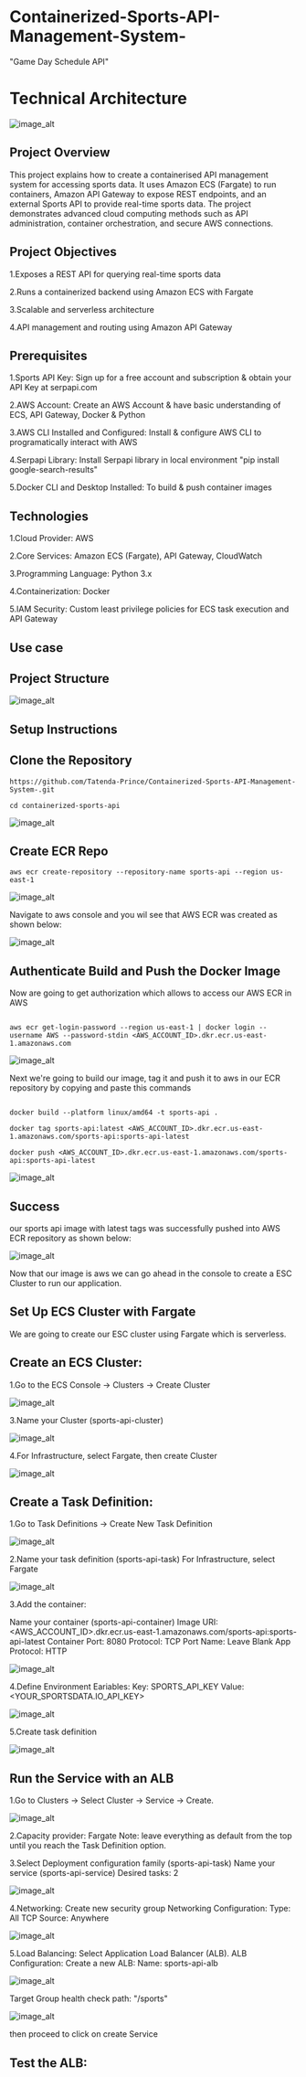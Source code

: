 # Containerized-Sports-API-Management-System-
"Game Day Schedule API"

# Technical Architecture

![image_alt](https://github.com/Tatenda-Prince/Containerized-Sports-API-Management-System-/blob/9e9c5d51f1671d820b08ec2422242be2e0b0f5ce/images/Screenshot%202025-01-22%20115532.png)

## Project Overview

This project explains how to create a containerised API management system for accessing sports data. It uses Amazon ECS (Fargate) to run containers, Amazon API Gateway to expose REST endpoints, and an external Sports API to provide real-time sports data. The project demonstrates advanced cloud computing methods such as API administration, container orchestration, and secure AWS connections.

## Project Objectives

1.Exposes a REST API for querying real-time sports data

2.Runs a containerized backend using Amazon ECS with Fargate

3.Scalable and serverless architecture

4.API management and routing using Amazon API Gateway 

## Prerequisites

1.Sports API Key: Sign up for a free account and subscription & obtain your API Key at serpapi.com

2.AWS Account: Create an AWS Account & have basic understanding of ECS, API Gateway, Docker & Python

3.AWS CLI Installed and Configured: Install & configure AWS CLI to programatically interact with AWS

4.Serpapi Library: Install Serpapi library in local environment "pip install google-search-results"

5.Docker CLI and Desktop Installed: To build & push container images

## Technologies

1.Cloud Provider: AWS

2.Core Services: Amazon ECS (Fargate), API Gateway, CloudWatch

3.Programming Language: Python 3.x

4.Containerization: Docker

5.IAM Security: Custom least privilege policies for ECS task execution and API Gateway

## Use case



## Project Structure

![image_alt](https://github.com/Tatenda-Prince/Containerized-Sports-API-Management-System-/blob/3c988bc311d268e1e1748349be8b6c01be2d40a6/images/Screenshot%202025-01-22%20121016.png)



## Setup Instructions


## Clone the Repository

```language
https://github.com/Tatenda-Prince/Containerized-Sports-API-Management-System-.git

cd containerized-sports-api
```

![image_alt](https://github.com/Tatenda-Prince/Containerized-Sports-API-Management-System-/blob/a304cdc34895b1a5f36d3c8b3e02fa5002f893f0/images/Screenshot%202025-01-22%20122714.png)


## Create ECR Repo

```language
aws ecr create-repository --repository-name sports-api --region us-east-1
```

![image_alt](https://github.com/Tatenda-Prince/Containerized-Sports-API-Management-System-/blob/8b185e5063a6846b6d11e9e74540b8f526475f48/images/Screenshot%202025-01-22%20122753.png)


Navigate to aws console and you wil see that AWS ECR was created as shown below:


![image_alt](https://github.com/Tatenda-Prince/Containerized-Sports-API-Management-System-/blob/00f860708c45aa0279f3e56dc39454516da89b0b/images/Screenshot%202025-01-22%20122829.png)



## Authenticate Build and Push the Docker Image

Now are going to get authorization which allows to access our AWS ECR in AWS

```language

aws ecr get-login-password --region us-east-1 | docker login --username AWS --password-stdin <AWS_ACCOUNT_ID>.dkr.ecr.us-east-1.amazonaws.com
```

![image_alt](https://github.com/Tatenda-Prince/Containerized-Sports-API-Management-System-/blob/6a3364f610ce5f4cfef3af5bea70f90140f7f46f/images/Screenshot%202025-01-22%20123222.png)

Next we're going to build our image, tag it and push it to aws in our ECR repository by copying and paste this commands

```language

docker build --platform linux/amd64 -t sports-api .

docker tag sports-api:latest <AWS_ACCOUNT_ID>.dkr.ecr.us-east-1.amazonaws.com/sports-api:sports-api-latest

docker push <AWS_ACCOUNT_ID>.dkr.ecr.us-east-1.amazonaws.com/sports-api:sports-api-latest

```
![image_alt](https://github.com/Tatenda-Prince/Containerized-Sports-API-Management-System-/blob/ac5ba60b17dff8177c105ad0011742babed34fef/images/Screenshot%202025-01-22%20134127.png)

## Success

our sports api image with latest tags  was successfully pushed into AWS ECR repository as shown below:

![image_alt](https://github.com/Tatenda-Prince/Containerized-Sports-API-Management-System-/blob/f269d2e90c29aca959d94cc8fb94af7fb155da4b/images/Screenshot%202025-01-22%20123410.png)

Now that our image is aws we can go ahead in the console to create a ESC Cluster to run our application. 

## Set Up ECS Cluster with Fargate

We are going to create our ESC cluster using Fargate which is serverless. 

## Create an ECS Cluster:

1.Go to the ECS Console → Clusters → Create Cluster

![image_alt](https://github.com/Tatenda-Prince/Containerized-Sports-API-Management-System-/blob/f0cd1bc2cdd49cf8464c06d20ba4a8826515c81b/images/Screenshot%202025-01-22%20123728.png)


3.Name your Cluster (sports-api-cluster)

![image_alt](https://github.com/Tatenda-Prince/Containerized-Sports-API-Management-System-/blob/ce01acad392a168e0804dc6b94d2f08bd19472e0/images/Screenshot%202025-01-22%20123800.png)


4.For Infrastructure, select Fargate, then create Cluster

![image_alt](https://github.com/Tatenda-Prince/Containerized-Sports-API-Management-System-/blob/f7b1182f36b8c9e20d3ce70bddcc7d78af9f2313/images/Screenshot%202025-01-22%20123955.png)

## Create a Task Definition:

1.Go to Task Definitions → Create New Task Definition

![image_alt](https://github.com/Tatenda-Prince/Containerized-Sports-API-Management-System-/blob/27c89368687b1a34df94649f03b0596c153910d6/images/Screenshot%202025-01-22%20124057.png)

2.Name your task definition (sports-api-task)
For Infrastructure, select Fargate

![image_alt](https://github.com/Tatenda-Prince/Containerized-Sports-API-Management-System-/blob/c08faffdaabdd99e69b5f8233cd6303d12fe873d/images/Screenshot%202025-01-22%20124201.png)


3.Add the container:

Name your container (sports-api-container)
Image URI: <AWS_ACCOUNT_ID>.dkr.ecr.us-east-1.amazonaws.com/sports-api:sports-api-latest
Container Port: 8080
Protocol: TCP
Port Name: Leave Blank
App Protocol: HTTP

![image_alt](https://github.com/Tatenda-Prince/Containerized-Sports-API-Management-System-/blob/495878b2aec76e96b1e95c5b6855836c37fa1c7b/images/Screenshot%202025-01-22%20124425.png)


4.Define Environment Eariables:
Key: SPORTS_API_KEY
Value: <YOUR_SPORTSDATA.IO_API_KEY>

![image_alt](https://github.com/Tatenda-Prince/Containerized-Sports-API-Management-System-/blob/2f5d54a38c4c4f17509b667302398cb1e8fe27ad/images/Screenshot%202025-01-22%20124518.png)

5.Create task definition

![image_alt](https://github.com/Tatenda-Prince/Containerized-Sports-API-Management-System-/blob/9daccee315a26ac023097b7f9af2343572aa9f8d/images/Screenshot%202025-01-22%20124607.png)


## Run the Service with an ALB

1.Go to Clusters → Select Cluster → Service → Create.

![image_alt](https://github.com/Tatenda-Prince/Containerized-Sports-API-Management-System-/blob/7c6ac92a3174b1e3eec257fa913a207dd06965e5/images/Screenshot%202025-01-22%20124818.png)

2.Capacity provider: Fargate
Note: leave everything as default from the top until you reach the Task Definition option.


3.Select Deployment configuration family (sports-api-task)
Name your service (sports-api-service)
Desired tasks: 2

![image_alt](https://github.com/Tatenda-Prince/Containerized-Sports-API-Management-System-/blob/c37739872d0b6f2eb4455baff8625518b6ff67e7/images/Screenshot%202025-01-22%20125011.png)


4.Networking: Create new security group
Networking Configuration:
Type: All TCP
Source: Anywhere

![image_alt](https://github.com/Tatenda-Prince/Containerized-Sports-API-Management-System-/blob/40df5dd228548082fdb4612eb19d1ff992e462b2/images/Screenshot%202025-01-22%20125101.png)

5.Load Balancing: Select Application Load Balancer (ALB).
ALB Configuration:
Create a new ALB:
Name: sports-api-alb

![image_alt](https://github.com/Tatenda-Prince/Containerized-Sports-API-Management-System-/blob/58794c1da98db49d27e60c3e61fc2a0627fae7a7/images/Screenshot%202025-01-22%20125133.png)


Target Group health check path: "/sports"

![image_alt](https://github.com/Tatenda-Prince/Containerized-Sports-API-Management-System-/blob/9fdeab66b9b2d883ee78898744456a85b08cc5f1/images/Screenshot%202025-01-22%20125159.png)

then proceed to click on create Service 


## Test the ALB:















